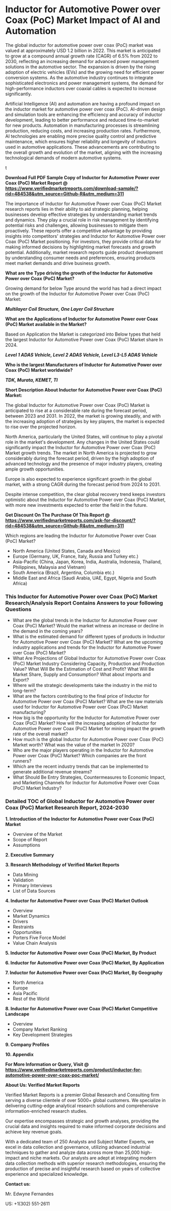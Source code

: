 <meta name="title" content="Global Inductor for Automotive Power over Coax (PoC) Market Impact of AI and Automation"><meta name="description" content="The global inductor for automotive power over coax (PoC) market was valued at approximately USD 1.2 billion in 2022. This market is anticipated to grow at a compound a"><meta name="title" content="Inductor for Automotive Power over Coax (PoC) Market Size, Share, Scope, Trends, Growth, Opportunities, Analysis, Forecast"><h1>Inductor for Automotive Power over Coax (PoC) Market Impact of AI and Automation</h1><p>The global inductor for automotive power over coax (PoC) market was valued at approximately USD 1.2 billion in 2022. This market is anticipated to grow at a compound annual growth rate (CAGR) of 6.5% from 2022 to 2030, reflecting an increasing demand for advanced power management solutions in the automotive sector. The expansion is driven by the rising adoption of electric vehicles (EVs) and the growing need for efficient power conversion systems. As the automotive industry continues to integrate sophisticated electronics and power management systems, the demand for high-performance inductors over coaxial cables is expected to increase significantly.</p><p>Artificial Intelligence (AI) and automation are having a profound impact on the inductor market for automotive power over coax (PoC). AI-driven design and simulation tools are enhancing the efficiency and accuracy of inductor development, leading to better performance and reduced time-to-market for new products. Automation in manufacturing processes is streamlining production, reducing costs, and increasing production rates. Furthermore, AI technologies are enabling more precise quality control and predictive maintenance, which ensures higher reliability and longevity of inductors used in automotive applications. These advancements are contributing to the overall growth and evolution of the market, aligning with the increasing technological demands of modern automotive systems.</p>t</p><p id="" class=""><strong>Download Full PDF Sample Copy of Inductor for Automotive Power over Coax (PoC) Market Report @ <a href="https://www.verifiedmarketreports.com/download-sample/?rid=484538&utm_source=Github-R&utm_medium=311" target="_blank">https://www.verifiedmarketreports.com/download-sample/?rid=484538&utm_source=Github-R&utm_medium=311</a></strong></p><p>The importance of&nbsp;Inductor for Automotive Power over Coax (PoC) Market research reports lies in their ability to aid strategic planning, helping businesses develop effective strategies by understanding market trends and dynamics. They play a crucial role in risk management by identifying potential risks and challenges, allowing businesses to mitigate them proactively. These reports offer a competitive advantage by providing insights into competitors' strategies and Inductor for Automotive Power over Coax (PoC) Market positioning. For investors, they provide critical data for making informed decisions by highlighting market forecasts and growth potential. Additionally, market research reports guide product development by understanding consumer needs and preferences, ensuring products meet market demands and drive business growth.</p><p><strong>What are the&nbsp;Type driving the growth of the Inductor for Automotive Power over Coax (PoC) Market?</strong></p><p id="" class="">Growing demand for below Type around the world has had a direct impact on the growth of the Inductor for Automotive Power over Coax (PoC) Market:</p><em><strong>Multilayer Coil Structure, One Layer Coil Structure</strong></em></p><strong>What are the&nbsp;Applications&nbsp;of Inductor for Automotive Power over Coax (PoC) Market available in the Market?</strong></p><p id="" class="">Based on Application the Market is categorized into Below types that held the largest Inductor for Automotive Power over Coax (PoC) Market share In 2024.</p><em><strong>Level 1 ADAS Vehicle, Level 2 ADAS Vehicle, Level L3-L5 ADAS Vehicle</strong></em></p><strong>Who is the largest Manufacturers of Inductor for Automotive Power over Coax (PoC) Market worldwide?</strong></p><p><em><strong>TDK, Murata, KEMET, TI</strong></em></p><p id="" class=""><strong>Short Description About Inductor for Automotive Power over Coax (PoC) Market:</strong></p><p>The global Inductor for Automotive Power over Coax (PoC) Market is anticipated to rise at a considerable rate during the forecast period, between 2023 and 2031. In 2022, the market is growing steadily, and with the increasing adoption of strategies by key players, the market is expected to rise over the projected horizon.</p><p>North America, particularly the United States, will continue to play a pivotal role in the market's development. Any changes in the United States could significantly impact the Inductor for Automotive Power over Coax (PoC) Market growth trends. The market in North America is projected to grow considerably during the forecast period, driven by the high adoption of advanced technology and the presence of major industry players, creating ample growth opportunities.</p><p>Europe is also expected to experience significant growth in the global market, with a strong CAGR during the forecast period from 2024 to 2031.</p><p>Despite intense competition, the clear global recovery trend keeps investors optimistic about the Inductor for Automotive Power over Coax (PoC) Market, with more new investments expected to enter the field in the future.</p><p id="" class=""><strong>Get Discount On The Purchase Of This Report @ <a href="https://www.verifiedmarketreports.com/ask-for-discount/?rid=484538&utm_source=Github-R&utm_medium=311" target="_blank">https://www.verifiedmarketreports.com/ask-for-discount/?rid=484538&utm_source=Github-R&utm_medium=311</a></strong></p>Which regions are leading the Inductor for Automotive Power over Coax (PoC) Market?</p><ul><li>North America (United States, Canada and Mexico)</li><li>Europe (Germany, UK, France, Italy, Russia and Turkey etc.)</li><li>Asia-Pacific (China, Japan, Korea, India, Australia, Indonesia, Thailand, Philippines, Malaysia and Vietnam)</li><li>South America (Brazil, Argentina, Columbia etc.)</li><li>Middle East and Africa (Saudi Arabia, UAE, Egypt, Nigeria and South Africa)</li></ul><h3 id="" class="">This Inductor for Automotive Power over Coax (PoC) Market Research/Analysis Report Contains Answers to your following Questions</h3><ul><li>What are the global trends in the Inductor for Automotive Power over Coax (PoC) Market? Would the market witness an increase or decline in the demand in the coming years?</li><li>What is the estimated demand for different types of products in Inductor for Automotive Power over Coax (PoC) Market? What are the upcoming industry applications and trends for the Inductor for Automotive Power over Coax (PoC) Market?</li><li>What Are Projections of Global Inductor for Automotive Power over Coax (PoC) Market Industry Considering Capacity, Production and Production Value? What Will Be the Estimation of Cost and Profit? What Will Be Market Share, Supply and Consumption? What about imports and Export?</li><li>Where will the strategic developments take the industry in the mid to long-term?</li><li>What are the factors contributing to the final price of Inductor for Automotive Power over Coax (PoC) Market? What are the raw materials used for Inductor for Automotive Power over Coax (PoC) Market manufacturing?</li><li>How big is the opportunity for the Inductor for Automotive Power over Coax (PoC) Market? How will the increasing adoption of Inductor for Automotive Power over Coax (PoC) Market for mining impact the growth rate of the overall market?</li><li>How much is the global Inductor for Automotive Power over Coax (PoC) Market worth? What was the value of the market In 2020?</li><li>Who are the major players operating in the Inductor for Automotive Power over Coax (PoC) Market? Which companies are the front runners?</li><li>Which are the recent industry trends that can be implemented to generate additional revenue streams?</li><li>What Should Be Entry Strategies, Countermeasures to Economic Impact, and Marketing Channels for Inductor for Automotive Power over Coax (PoC) Market Industry?</li></ul><h3 id="" class="">Detailed TOC of Global Inductor for Automotive Power over Coax (PoC) Market Research Report, 2024-2030</h3><p id="" class=""><strong>1. Introduction of the Inductor for Automotive Power over Coax (PoC) Market</strong></p><ul><li>Overview of the Market</li><li>Scope of Report</li><li>Assumptions</li></ul><p id="" class=""><strong>2. Executive Summary</strong></p><p id="" class=""><strong>3. Research Methodology of Verified Market Reports</strong></p><ul><li>Data Mining</li><li>Validation</li><li>Primary Interviews</li><li>List of Data Sources</li></ul><p id="" class=""><strong>4. Inductor for Automotive Power over Coax (PoC) Market Outlook</strong></p><ul><li>Overview</li><li>Market Dynamics</li><li>Drivers</li><li>Restraints</li><li>Opportunities</li><li>Porters Five Force Model</li><li>Value Chain Analysis</li></ul><p id="" class=""><strong>5. Inductor for Automotive Power over Coax (PoC) Market, By Product</strong></p><p id="" class=""><strong>6. Inductor for Automotive Power over Coax (PoC) Market, By Application</strong></p><p id="" class=""><strong>7. Inductor for Automotive Power over Coax (PoC) Market, By Geography</strong></p><ul><li>North America</li><li>Europe</li><li>Asia Pacific</li><li>Rest of the World</li></ul><p id="" class=""><strong>8. Inductor for Automotive Power over Coax (PoC) Market Competitive Landscape</strong></p><ul><li>Overview</li><li>Company Market Ranking</li><li>Key Development Strategies</li></ul><p id="" class=""><strong>9. Company Profiles</strong></p><p id="" class=""><strong>10. Appendix</strong></p><p id="" class=""><strong>For More Information or Query, Visit @ <a href="https://www.verifiedmarketreports.com/product/inductor-for-automotive-power-over-coax-poc-market/" target="_blank">https://www.verifiedmarketreports.com/product/inductor-for-automotive-power-over-coax-poc-market/</a></strong></p><p id="" class=""><strong>About Us: Verified Market Reports</strong></p><p id="" class="">Verified Market Reports is a premier Global Research and Consulting firm serving a diverse clientele of over 5000+ global customers. We specialize in delivering cutting-edge analytical research solutions and comprehensive information-enriched research studies.</p><p id="" class="">Our expertise encompasses strategic and growth analyses, providing the crucial data and insights required to make informed corporate decisions and achieve key revenue goals.</p><p id="" class="">With a dedicated team of 250 Analysts and Subject Matter Experts, we excel in data collection and governance, utilizing advanced industrial techniques to gather and analyze data across more than 25,000 high-impact and niche markets. Our analysts are adept at integrating modern data collection methods with superior research methodologies, ensuring the production of precise and insightful research based on years of collective experience and specialized knowledge.</p><p id="" class=""><strong>Contact us:</strong></p><p id="" class="">Mr. Edwyne Fernandes</p><p id="" class="">US: +1(302) 551-2611</p>